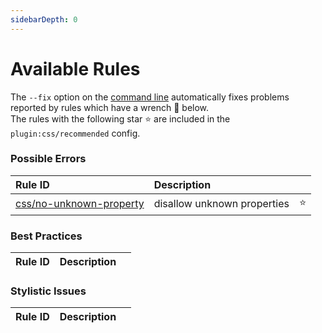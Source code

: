 ```yaml
---
sidebarDepth: 0
---
```


# Available Rules

The `--fix` option on the [command line](https://eslint.org/docs/user-guide/command-line-interface#fixing-problems) automatically fixes problems reported by rules which have a wrench :wrench: below.  
The rules with the following star :star: are included in the `plugin:css/recommended` config.

<!-- This file is automatically generated in tools/update-docs-rules-index.js, do not change! -->

### Possible Errors

| Rule ID | Description |    |
|:--------|:------------|:---|
| [css/no-unknown-property](./no-unknown-property.md) | disallow unknown properties | :star: |

### Best Practices

| Rule ID | Description |    |
|:--------|:------------|:---|

### Stylistic Issues

| Rule ID | Description |    |
|:--------|:------------|:---|
